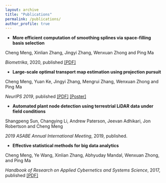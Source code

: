 ```yaml
---
layout: archive
title: "Publications"
permalink: /publications/
author_profile: true
---
```


- **More efficient computation of smoothing splines via space-filling basis selection**

Cheng Meng, Xinlian Zhang, Jingyi Zhang, Wenxuan Zhong and Ping Ma

*Biometrika*, 2020, published [[PDF]](https://ChengzijunAixiaoli.github.io/files/Biometrika.pdf)


- **Large-scale optimal transport map estimation using projection pursuit**

Cheng Meng, Yuan Ke, Jingyi Zhang, Mengrui Zhang, Wenxuan Zhong and Ping Ma

*NeurIPS 2019*, published [[PDF]](https://ChengzijunAixiaoli.github.io/files/Large_scale_optimal_transport_map_approximation_using_projection_pursuit.pdf)
[[Poster]](https://ChengzijunAixiaoli.github.io/files/PPMM_poster.pdf)



- **Automated plant node detection using terrestrial LiDAR data under field conditions**

Shangpeng Sun, Changying Li, Andrew Paterson, Jeevan Adhikari, Jon Robertson and Cheng Meng

*2019 ASABE Annual International Meeting*, 2019, published.




- **Effective statistical methods for big data analytics**

Cheng Meng, Ye Wang, Xinlian Zhang, Abhyuday Mandal, Wenxuan Zhong, and Ping Ma

*Handbook of Research on Applied Cybernetics and Systems Science*, 2017, published [[PDF]](https://ChengzijunAixiaoli.github.io/files/Effective_Statistical_Methods_for_Big_Data_Analytics.pdf)


